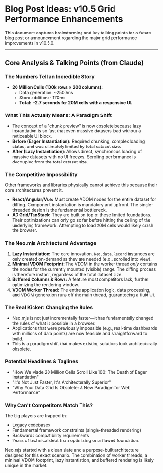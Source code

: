 # Blog Post Ideas: v10.5 Grid Performance Enhancements

This document captures brainstorming and key talking points for a future blog post or announcement regarding the major grid performance improvements in v10.5.0.

---

## Core Analysis & Talking Points (from Claude)

### The Numbers Tell an Incredible Story

- **20 Million Cells (100k rows × 200 columns):**
  - Data generation: ~2500ms
  - Store addition: ~170ms
  - **Total: ~2.7 seconds for 20M cells with a responsive UI.**

### What This Actually Means: A Paradigm Shift

- The concept of a "chunk preview" is now obsolete because lazy instantiation is so fast that even massive datasets load without a noticeable UI block.
- **Before (Eager Instantiation):** Required chunking, complex loading states, and was ultimately limited by total dataset size.
- **After (Lazy Instantiation):** Allows direct, synchronous loading of massive datasets with no UI freezes. Scrolling performance is decoupled from the total dataset size.

### The Competitive Impossibility

Other frameworks and libraries physically cannot achieve this because their core architectures prevent it.

- **React/Angular/Vue:** Must create VDOM nodes for the entire dataset for diffing. Component instantiation is mandatory and upfront. The single-threaded design is the fundamental bottleneck.
- **AG Grid/TanStack:** They are built on top of these limited foundations. Their optimizations can only go so far before hitting the ceiling of the underlying framework. Attempting to load 20M cells would likely crash the browser.

### The Neo.mjs Architectural Advantage

1.  **Lazy Instantiation:** The core innovation. `Neo.data.Record` instances are only created on-demand as they are needed (e.g., scrolled into view).
2.  **Minimal VDOM Footprint:** The VDOM in the worker thread *only* contains the nodes for the currently mounted (visible) range. The diffing process is therefore instant, regardless of the total dataset size.
3.  **Buffered Columns & Rows:** A feature most competitors lack, further optimizing the rendering window.
4.  **VDOM Worker Thread:** The entire application logic, data processing, and VDOM generation runs off the main thread, guaranteeing a fluid UI.

### The Real Kicker: Changing the Rules

- Neo.mjs is not just incrementally faster—it has fundamentally changed the rules of what is possible in a browser.
- Applications that were previously impossible (e.g., real-time dashboards with millions of data points) are now feasible and straightforward to build.
- This is a paradigm shift that makes existing solutions look architecturally obsolete.

### Potential Headlines & Taglines

- "How We Made 20 Million Cells Scroll Like 100: The Death of Eager Instantiation"
- "It's Not Just Faster, It's Architecturally Superior"
- "Why Your Data Grid Is Obsolete: A New Paradigm for Web Performance"

### Why Can't Competitors Match This?

The big players are trapped by:
- Legacy codebases
- Fundamental framework constraints (single-threaded rendering)
- Backwards compatibility requirements
- Years of technical debt from optimizing on a flawed foundation.

Neo.mjs started with a clean slate and a purpose-built architecture designed for this exact scenario. The combination of worker threads, a minimal VDOM footprint, lazy instantiation, and buffered rendering is likely unique in the market.
